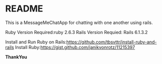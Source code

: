 # README

This is a MessageMeChatApp for chatting with one another using rails.

Ruby Version Required:ruby 2.6.3
Rails Version Requied: Rails 6.1.3.2

Install and Run Ruby on Rails:https://github.com/tbsvttr/install-ruby-and-rails
Install Ruby:https://gist.github.com/janikvonrotz/11215397


**ThankYou**
